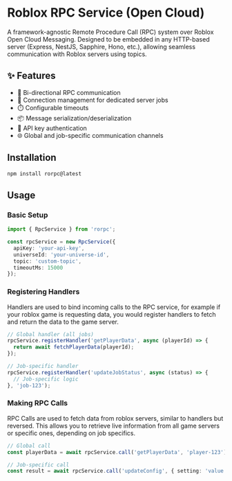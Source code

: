 # Roblox RPC Service (Open Cloud)

A framework-agnostic Remote Procedure Call (RPC) system over Roblox Open Cloud Messaging. Designed to be embedded in any HTTP-based server (Express, NestJS, Sapphire, Hono, etc.), allowing seamless communication with Roblox servers using topics.

## ✨ Features

- 🚀 Bi-directional RPC communication
- 🔗 Connection management for dedicated server jobs
- ⏱️ Configurable timeouts
- 📦 Message serialization/deserialization
- 🔐 API key authentication
- 🌐 Global and job-specific communication channels

## Installation
```bash
npm install rorpc@latest
```

## Usage

### Basic Setup
```ts
import { RpcService } from 'rorpc';

const rpcService = new RpcService({
  apiKey: 'your-api-key',
  universeId: 'your-universe-id',
  topic: 'custom-topic',
  timeoutMs: 15000
});
```

### Registering Handlers
Handlers are used to bind incoming calls to the RPC service, for example if your roblox game is requesting data, you would register handlers to fetch and return the data to the game server.
```ts
// Global handler (all jobs)
rpcService.registerHandler('getPlayerData', async (playerId) => {
  return await fetchPlayerData(playerId);
});

// Job-specific handler
rpcService.registerHandler('updateJobStatus', async (status) => {
  // Job-specific logic
}, 'job-123');
```

### Making RPC Calls
RPC Calls are used to fetch data from roblox servers, similar to handlers but reversed. This allows you to retrieve live information from all game servers or specific ones, depending on job specifics.
```ts
// Global call
const playerData = await rpcService.call('getPlayerData', 'player-123');

// Job-specific call
const result = await rpcService.call('updateConfig', { setting: 'value' }, 'job-123');
```